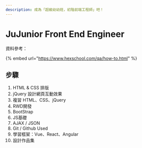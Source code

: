 ```yaml
---
description: 成為「超級幼幼班，初階前端工程師」吧！
---
```


# JuJunior Front End Engineer

資料參考：

{% embed url="https://www.hexschool.com/qa/how-to.html" %}

## 步驟

1. HTML & CSS 排版 
2. jQuery 設計網頁互動效果 
3. 複習 HTML、CSS、jQuery 
4. RWD開發 
5. BootStrap 
6. JS基礎 
7. AJAX / JSON 
8. Git / Github Used 
9. 學習框架：Vue、React、Angular 
10. 設計作品集




